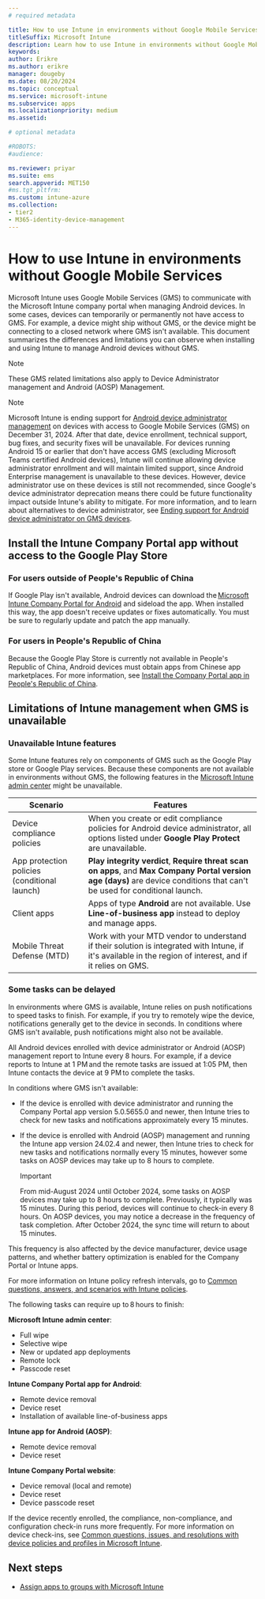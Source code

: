 ```yaml
---
# required metadata

title: How to use Intune in environments without Google Mobile Services
titleSuffix: Microsoft Intune
description: Learn how to use Intune in environments without Google Mobile Services.
keywords:
author: Erikre
ms.author: erikre
manager: dougeby
ms.date: 08/20/2024
ms.topic: conceptual
ms.service: microsoft-intune
ms.subservice: apps
ms.localizationpriority: medium
ms.assetid: 

# optional metadata

#ROBOTS:
#audience:

ms.reviewer: priyar
ms.suite: ems
search.appverid: MET150
#ms.tgt_pltfrm:
ms.custom: intune-azure
ms.collection:
- tier2
- M365-identity-device-management
---
```


# How to use Intune in environments without Google Mobile Services

Microsoft Intune uses Google Mobile Services (GMS) to communicate with the Microsoft Intune company portal when managing Android devices. In some cases, devices can temporarily or permanently not have access to GMS. For example, a device might ship without GMS, or the device might be connecting to a closed network where GMS isn't available. This document summarizes the differences and limitations you can observe when installing and using Intune to manage Android devices without GMS.

> [!NOTE]
> These GMS related limitations also apply to Device Administrator management and Android (AOSP) Management.

> [!NOTE]
> Microsoft Intune is ending support for [Android device administrator management](../enrollment/android-enroll-device-administrator.md) on devices with access to Google Mobile Services (GMS) on December 31, 2024. After that date, device enrollment, technical support, bug fixes, and security fixes will be unavailable.
> For devices running Android 15 or earlier that don't have access GMS (excluding Microsoft Teams certified Android devices), Intune will continue allowing device administrator enrollment and will maintain limited support, since Android Enterprise management is unavailable to these devices. However, device administrator use on these devices is still not recommended, since Google's device administrator deprecation means there could be future functionality impact outside Intune's ability to mitigate.
> For more information, and to learn about alternatives to device administrator, see [Ending support for Android device administrator on GMS devices](https://techcommunity.microsoft.com/t5/intune-customer-success/microsoft-intune-ending-support-for-android-device-administrator/ba-p/3915443).  
## Install the Intune Company Portal app without access to the Google Play Store

### For users outside of People's Republic of China

If Google Play isn't available, Android devices can download the [Microsoft Intune Company Portal for Android](https://www.microsoft.com/download/details.aspx?id=49140) and sideload the app. When installed this way, the app doesn't receive updates or fixes automatically. You must be sure to regularly update and patch the app manually.

### For users in People's Republic of China

Because the Google Play Store is currently not available in People's Republic of China, Android devices must obtain apps from Chinese app marketplaces. For more information, see [Install the Company Portal app in People's Republic of China](../user-help/install-company-portal-android-china.md).

## Limitations of Intune management when GMS is unavailable

### Unavailable Intune features

Some Intune features rely on components of GMS such as the Google Play store or Google Play services. Because these components are not available in environments without GMS, the following features in the [Microsoft Intune admin center](https://go.microsoft.com/fwlink/?linkid=2109431) might be unavailable.  

| Scenario  | Features  |
|---|---|
| Device compliance policies  | When you create or edit compliance policies for Android device administrator, all options listed under **Google Play Protect** are unavailable.  |
| App protection policies (conditional launch)  | **Play integrity verdict**, **Require threat scan on apps**, and **Max Company Portal version age (days)** are device conditions that can't be used for conditional launch.  |
| Client apps  | Apps of type **Android** are not available. Use **Line-of-business app** instead to deploy and manage apps.  |
| Mobile Threat Defense (MTD)  | Work with your MTD vendor to understand if their solution is integrated with Intune, if it's available in the region of interest, and if it relies on GMS.  |

### Some tasks can be delayed

In environments where GMS is available, Intune relies on push notifications to speed tasks to finish. For example, if you try to remotely wipe the device, notifications generally get to the device in seconds. In conditions where GMS isn't available, push notifications might also not be available.

All Android devices enrolled with device administrator or Android (AOSP) management report to Intune every 8 hours. For example, if a device reports to Intune at 1 PM and the remote tasks are issued at 1:05 PM, then Intune contacts the device at 9 PM to complete the tasks.

In conditions where GMS isn't available:

- If the device is enrolled with device administrator and running the Company Portal app version 5.0.5655.0 and newer, then Intune tries to check for new tasks and notifications approximately every 15 minutes.

- If the device is enrolled with Android (AOSP) management and running the Intune app version 24.02.4 and newer, then Intune tries to check for new tasks and notifications normally every 15 minutes, however some tasks on AOSP devices may take up to 8 hours to complete.

    > [!IMPORTANT]
    > From mid-August 2024 until October 2024, some tasks on AOSP devices may take up to 8 hours to complete. Previously, it typically was 15 minutes. During this period, devices will continue to check-in every 8 hours. On AOSP devices, you may notice a decrease in the frequency of task completion. After October 2024, the sync time will return to about 15 minutes.

This frequency is also affected by the device manufacturer, device usage patterns, and whether battery optimization is enabled for the Company Portal or Intune apps.

For more information on Intune policy refresh intervals, go to [Common questions, answers, and scenarios with Intune policies](../configuration/device-profile-troubleshoot.md).

The following tasks can require up to 8 hours to finish:

**Microsoft Intune admin center**:

- Full wipe
- Selective wipe
- New or updated app deployments
- Remote lock
- Passcode reset

**Intune Company Portal app for Android**:

- Remote device removal
- Device reset
- Installation of available line-of-business apps

**Intune app for Android (AOSP)**:

- Remote device removal
- Device reset

**Intune Company Portal website**:

- Device removal (local and remote)
- Device reset
- Device passcode reset

If the device recently enrolled, the compliance, non-compliance, and configuration check-in runs more frequently. For more information on device check-ins, see [Common questions, issues, and resolutions with device policies and profiles in Microsoft Intune](../configuration/device-profile-troubleshoot.md).

## Next steps

- [Assign apps to groups with Microsoft Intune](../apps/apps-deploy.md)
